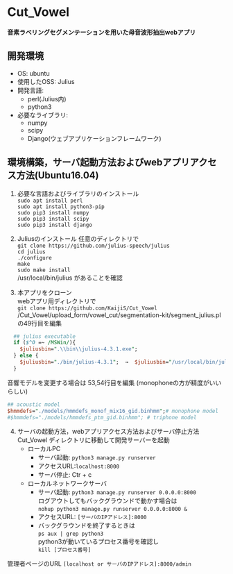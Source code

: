 # Cut_Vowel

**音素ラベリングセグメンテーションを用いた母音波形抽出webアプリ**

## 開発環境  
- OS: ubuntu  
- 使用したOSS: Julius  
- 開発言語:
  - perl(Julius内)
  - python3
- 必要なライブラリ:
  - numpy
  - scipy
  - Django(ウェブアプリケーションフレームワーク)

## 環境構築，サーバ起動方法およびwebアプリアクセス方法(Ubuntu16.04)  
1. 必要な言語およびライブラリのインストール  
`sudo apt install perl`  
`sudo apt install python3-pip`  
`sudo pip3 install numpy`  
`sudo pip3 install scipy`  
`sudo pip3 install django`  

2. Juliusのインストール
任意のディレクトリで  
`git clone https://github.com/julius-speech/julius`  
`cd julius`  
`./configure`  
`make`  
`sudo make install`  
/usr/local/bin/julius があることを確認

3. 本アプリをクローン  
webアプリ用ディレクトリで  
`git clone https://github.com/KaijiS/Cut_Vowel`  
 /Cut_Vowel/upload_form/vowel_cut/segmentation-kit/segment_julius.pl の49行目を編集
  ```perl:/Cut_Vowel/upload_form/vowel_cut/segmentation-kit/segment_julius.pl
    ## julius executable
    if ($^O =~ /MSWin/){
      $juliusbin=".\\bin\\julius-4.3.1.exe";
    } else {
      $juliusbin="./bin/julius-4.3.1";  →  $juliusbin="/usr/local/bin/julius";
    }
  ```
  音響モデルを変更する場合は 53,54行目を編集 (monophoneの方が精度がいいらしい)
  ```perl:/Cut_Vowel/upload_form/vowel_cut/segmentation-kit/segment_julius.pl
  ## acoustic model
  $hmmdefs="./models/hmmdefs_monof_mix16_gid.binhmm";# monophone model
  #$hmmdefs="./models/hmmdefs_ptm_gid.binhmm"; # triphone model
  ```

4. サーバの起動方法，webアプリアクセス方法およびサーバ停止方法  
    Cut_Vowel ディレクトリに移動して開発サーバーを起動  
    - ローカルPC  
      - サーバ起動: `python3 manage.py runserver`  
      - アクセスURL:`localhost:8000`  
      - サーバ停止: Ctr + c
    - ローカルネットワークサーバ  
      - サーバ起動: `python3 manage.py runserver 0.0.0.0:8000`  
      ログアウトしてもバックグラウンドで動かす場合は  
      `nohup python3 manage.py runserver 0.0.0.0:8000 &`  
      - アクセスURL: `[サーバのIPアドレス]:8000`  
      - バックグラウンドを終了するときは  
        `ps aux | grep python3`  
        python3が動いているプロセス番号を確認し  
        `kill [プロセス番号]`

管理者ページのURL
`[localhost or サーバのIPアドレス]:8000/admin`
